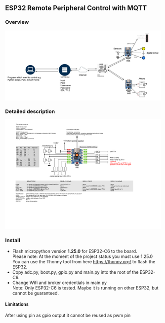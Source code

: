 ## ESP32 Remote Peripheral Control with MQTT
### Overview

![alt text](docu/overview.png "Overview")
### Detailed description

![alt text](docu/Client-Waveshare-ESP32C6.png "Title")

### Install
- Flash micropython version **1.25.0** for ESP32-C6 to the board.     
Please note: At the moment of the project status you must use 1.25.0    
You can use the Thonny tool from here https://thonny.org/ to flash the ESP32.     
- Copy adc.py, boot.py, gpio.py and main.py into the root of the ESP32-C6.   
- Change Wifi and broker credentials in main.py    
Note: Only ESP32-C6 is tested. Maybe it is running on other ESP32, but cannot be guaranteed.    
#### Limitations
After using pin as gpio output it cannot be reused as pwm pin  


